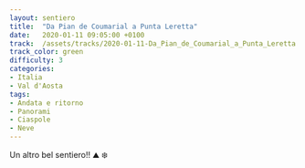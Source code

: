 ```yaml
---
layout: sentiero
title:  "Da Pian de Coumarial a Punta Leretta"
date:   2020-01-11 09:05:00 +0100
track:  /assets/tracks/2020-01-11-Da_Pian_de_Coumarial_a_Punta_Leretta.gpx
track_color: green
difficulty: 3
categories:
- Italia
- Val d'Aosta
tags:
- Andata e ritorno
- Panorami
- Ciaspole
- Neve
---
```


Un altro bel sentiero!! :mountain: :snowflake: